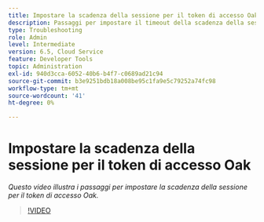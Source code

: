 ```yaml
---
title: Impostare la scadenza della sessione per il token di accesso Oak
description: Passaggi per impostare il timeout della scadenza della sessione del token di origine Oak
type: Troubleshooting
role: Admin
level: Intermediate
version: 6.5, Cloud Service
feature: Developer Tools
topic: Administration
exl-id: 940d3cca-6052-40b6-b4f7-c0689ad21c94
source-git-commit: b3e9251bdb18a008be95c1fa9e5c79252a74fc98
workflow-type: tm+mt
source-wordcount: '41'
ht-degree: 0%

---
```


# Impostare la scadenza della sessione per il token di accesso Oak

*Questo video illustra i passaggi per impostare la scadenza della sessione per il token di accesso Oak.*

>[!VIDEO](https://video.tv.adobe.com/v/335468?quality=12&learn=on)
